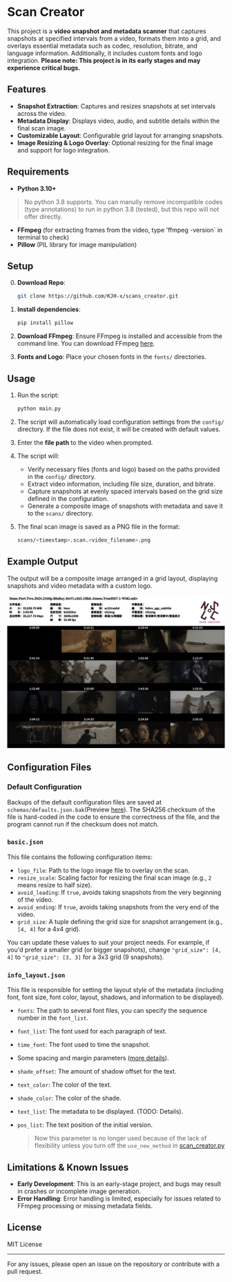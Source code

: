 # Scan Creator

This project is a **video snapshot and metadata scanner** that captures snapshots at specified intervals from a video, formats them into a grid, and overlays essential metadata such as codec, resolution, bitrate, and language information. Additionally, it includes custom fonts and logo integration. **Please note: This project is in its early stages and may experience critical bugs.**

## Features

- **Snapshot Extraction**: Captures and resizes snapshots at set intervals across the video.
- **Metadata Display**: Displays video, audio, and subtitle details within the final scan image.
- **Customizable Layout**: Configurable grid layout for arranging snapshots.
- **Image Resizing & Logo Overlay**: Optional resizing for the final image and support for logo integration.

## Requirements

- **Python 3.10+**

> No python 3.8 supports. You can manully remove incompatible codes (type annotations) to run in python 3.8 (tested), but this repo will not offer directly.

- **FFmpeg** (for extracting frames from the video, type 'ffmpeg -version` in terminal to check)
- **Pillow** (PIL library for image manipulation)

## Setup

0. **Download Repo**:

   ```bash
   git clone https://github.com/KJH-x/scans_creator.git
   ```

1. **Install dependencies**:

   ```bash
   pip install pillow
   ```

2. **Download FFmpeg**:
   Ensure FFmpeg is installed and accessible from the command line. You can download FFmpeg [here](https://ffmpeg.org/download.html).

3. **Fonts and Logo**:
   Place your chosen fonts in the `fonts/` directories.

## Usage

1. Run the script:

   ```bash
   python main.py
   ```

2. The script will automatically load configuration settings from the `config/` directory. If the file does not exist, it will be created with default values.

3. Enter the **file path** to the video when prompted.

4. The script will:
   - Verify necessary files (fonts and logo) based on the paths provided in the `config/` directory.
   - Extract video information, including file size, duration, and bitrate.
   - Capture snapshots at evenly spaced intervals based on the grid size defined in the configuration.
   - Generate a composite image of snapshots with metadata and save it to the `scans/` directory.

5. The final scan image is saved as a PNG file in the format:

   ```bash
   scans/<timestamp>.scan.<video_filename>.png
   ```

## Example Output

The output will be a composite image arranged in a grid layout, displaying snapshots and video metadata with a custom logo.

![img](./scans/example/000000.scan.Dune.Part.Two.2024.2160p.BluRay.DoVi.x265.10bit.Atmos.TrueHD7.1-WiKi.mkv.png)

## Configuration Files

### Default Configuration 

Backups of the default configuration files are saved at `schemas/defaults.json.bak`(Preview [here](https://github.com/KJH-x/scans_creator/blob/main/schemas/defaults.json.bak)). The SHA256 checksum of the file is hard-coded in the code to ensure the correctness of the file, and the program cannot run if the checksum does not match.

### `basic.json`

This file contains the following configuration items:

- `logo_file`: Path to the logo image file to overlay on the scan.
- `resize_scale`: Scaling factor for resizing the final scan image (e.g., `2` means resize to half size).
- `avoid_leading`: If `true`, avoids taking snapshots from the very beginning of the video.
- `avoid_ending`: If `true`, avoids taking snapshots from the very end of the video.
- `grid_size`: A tuple defining the grid size for snapshot arrangement (e.g., `[4, 4]` for a 4x4 grid).

You can update these values to suit your project needs. For example, if you'd prefer a smaller grid (or  bigger snapshots), change `"grid_size": [4, 4]` to `"grid_size": [3, 3]` for a 3x3 grid (9 snapshots).

### `info_layout.json`

This file is responsible for setting the layout style of the metadata (including font, font size, font color, layout, shadows, and information to be displayed).

- `fonts`: The path to several font files, you can specify the sequence number in the `font_list`.

- `font_list`: The font used for each paragraph of text.

- `time_font`: The font used to time the snapshot.

- Some spacing and margin parameters ([more details](https://github.com/KJH-x/scans_creator/wiki/TextDrawer)).

- `shade_offset`: The amount of shadow offset for the text.

- `text_color`: The color of the text.

- `shade_color`: The color of the shade.

- `text_list`:  The metadata to be displayed. (TODO: Details).

- `pos_list`: The text position of the initial version.

  > Now this parameter is no longer used because of the lack of flexibility unless you turn off the `use_new_method` in [scan_creator.py](https://github.com/KJH-x/scans_creator/blob/94e4145b9387cc5a10f6e1edc09217787949e172/scan_creator.py#L519)

## Limitations & Known Issues

- **Early Development**: This is an early-stage project, and bugs may result in crashes or incomplete image generation.
- **Error Handling**: Error handling is limited, especially for issues related to FFmpeg processing or missing metadata fields.

## License

MIT License

---

For any issues, please open an issue on the repository or contribute with a pull request.
